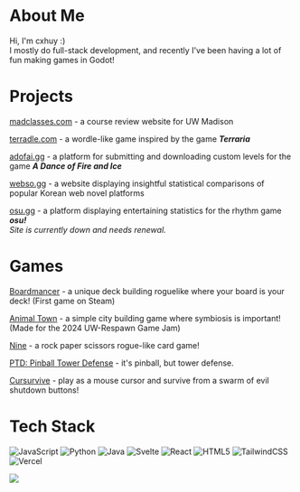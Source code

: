 # About Me
Hi, I'm cxhuy :) <br> I mostly do full-stack development, and recently I've been having a lot of fun making games in Godot!

# Projects
[madclasses.com](https://madclasses.com) - a course review website for UW Madison

[terradle.com](https://terradle.com) - a wordle-like game inspired by the game ***Terraria***

[adofai.gg](https://adofai.gg) - a platform for submitting and downloading custom levels for the game ***A Dance of Fire and Ice***

[webso.gg](https://webso.gg) - a website displaying insightful statistical comparisons of popular Korean web novel platforms

[osu.gg](https://osu.gg) - a platform displaying entertaining statistics for the rhythm game ***osu!***<br/>
*Site is currently down and needs renewal.*

# Games
[Boardmancer](https://store.steampowered.com/app/3338490/Boardmancer/) - a unique deck building roguelike where your board is your deck! (First game on Steam)

[Animal Town](https://alooreshoo.itch.io/animal-town) - a simple city building game where symbiosis is important! (Made for the 2024 UW-Respawn Game Jam)

[Nine](https://cxhuy.itch.io/nine) - a rock paper scissors rogue-like card game!

[PTD: Pinball Tower Defense](https://cxhuy.itch.io/ptd) - it's pinball, but tower defense.

[Cursurvive](https://cxhuy.itch.io/cursurvive) - play as a mouse cursor and survive from a swarm of evil shutdown buttons! 

# Tech Stack

![JavaScript](https://img.shields.io/badge/javascript-%23323330.svg?style=for-the-badge&logo=javascript&logoColor=%23F7DF1E) ![Python](https://img.shields.io/badge/python-3670A0?style=for-the-badge&logo=python&logoColor=ffdd54) ![Java](https://img.shields.io/badge/java-%23ED8B00.svg?style=for-the-badge&logo=openjdk&logoColor=white) ![Svelte](https://img.shields.io/badge/svelte-%23f1413d.svg?style=for-the-badge&logo=svelte&logoColor=white) ![React](https://img.shields.io/badge/react-%2320232a.svg?style=for-the-badge&logo=react&logoColor=%2361DAFB) ![HTML5](https://img.shields.io/badge/html5-%23E34F26.svg?style=for-the-badge&logo=html5&logoColor=white) ![TailwindCSS](https://img.shields.io/badge/tailwindcss-%2338B2AC.svg?style=for-the-badge&logo=tailwind-css&logoColor=white) ![Vercel](https://img.shields.io/badge/vercel-%23000000.svg?style=for-the-badge&logo=vercel&logoColor=white)

![](https://github-readme-stats.vercel.app/api/top-langs/?username=cxhuy&theme=dark&hide_border=false&include_all_commits=true&count_private=true&layout=compact)

<!-- Proudly created with GPRM ( https://gprm.itsvg.in ) -->
